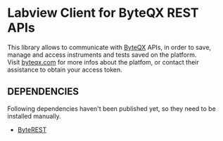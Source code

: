 # Labview Client for ByteQX REST APIs
This library allows to communicate with [ByteQX](https://www.byteqx.com/) APIs, in order to save, manage and access instruments and tests saved on the platform.<br>
Visit [byteqx.com](https://www.byteqx.com/) for more infos about the platfom, or contact their assistance to obtain your access token.
## DEPENDENCIES
Following dependencies haven't been published yet, so they need to be installed manually. 
* [ByteREST](https://github.com/bytelabs-lv/BLL-byterest/releases/latest/download)
